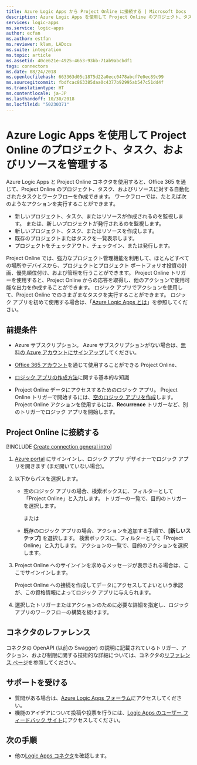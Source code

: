 ```yaml
---
title: Azure Logic Apps から Project Online に接続する | Microsoft Docs
description: Azure Logic Apps を使用して Project Online のプロジェクト、タスク、およびリソースを監視、作成、および管理するワークフローを自動化する
services: logic-apps
ms.service: logic-apps
author: ecfan
ms.author: estfan
ms.reviewer: klam, LADocs
ms.suite: integration
ms.topic: article
ms.assetid: 40ce621e-4925-4653-93bb-71ab9abcbdf1
tags: connectors
ms.date: 08/24/2018
ms.openlocfilehash: 663363d05c1875d22a0ecc0478abcf7e0ec89c99
ms.sourcegitcommit: fbdfcac863385daa0c4377b92995ab547c51dd4f
ms.translationtype: HT
ms.contentlocale: ja-JP
ms.lasthandoff: 10/30/2018
ms.locfileid: "50230371"
---
```

# <a name="manage-project-online-projects-tasks-and-resources-by-using-azure-logic-apps"></a>Azure Logic Apps を使用して Project Online のプロジェクト、タスク、およびリソースを管理する

Azure Logic Apps と Project Online コネクタを使用すると、Office 365 を通じて、Project Online のプロジェクト、タスク、およびリソースに対する自動化されたタスクとワークフローを作成できます。 ワークフローでは、たとえば次のようなアクションを実行することができます。

* 新しいプロジェクト、タスク、またはリソースが作成されるのを監視します。 または、新しいプロジェクトが発行されるのを監視します。
* 新しいプロジェクト、タスク、またはリソースを作成します。
* 既存のプロジェクトまたはタスクを一覧表示します。
* プロジェクトをチェックアウト、チェックイン、または発行します。

Project Online では、強力なプロジェクト管理機能を利用して、ほとんどすべての場所やデバイスから、プロジェクトとプロジェクト ポートフォリオ投資の計画、優先順位付け、および管理を行うことができます。 Project Online トリガーを使用すると、Project Online からの応答を取得し、他のアクションで使用可能な出力を作成することができます。 ロジック アプリでアクションを使用して、Project Online でのさまざまなタスクを実行することができます。 ロジック アプリを初めて使用する場合は、「[Azure Logic Apps とは](../logic-apps/logic-apps-overview.md)」を参照してください。

## <a name="prerequisites"></a>前提条件

* Azure サブスクリプション。 Azure サブスクリプションがない場合は、<a href="https://azure.microsoft.com/free/" target="_blank">無料の Azure アカウントにサインアップ</a>してください。 

* [Office 365 アカウント](https://www.office.com/)を通じて使用することができる Project Online、 

* [ロジック アプリの作成方法](../logic-apps/quickstart-create-first-logic-app-workflow.md)に関する基本的な知識

* Project Online データにアクセスするためのロジック アプリ。 Project Online トリガーで開始するには、[空のロジック アプリを作成](../logic-apps/quickstart-create-first-logic-app-workflow.md)します。 Project Online アクションを使用するには、**Recurrence** トリガーなど、別のトリガーでロジック アプリを開始します。

## <a name="connect-to-project-online"></a>Project Online に接続する

[!INCLUDE [Create connection general intro](../../includes/connectors-create-connection-general-intro.md)]

1. [Azure portal](https://portal.azure.com) にサインインし、ロジック アプリ デザイナーでロジック アプリを開きます (まだ開いていない場合)。

1. 以下からパスを選択します。 

   * 空のロジック アプリの場合、検索ボックスに、フィルターとして「Project Online」と入力します。 
   トリガーの一覧で、目的のトリガーを選択します。 

     または

   * 既存のロジック アプリの場合、アクションを追加する手順で、**[新しいステップ]** を選択します。 検索ボックスに、フィルターとして「Project Online」と入力します。 アクションの一覧で、目的のアクションを選択します。

1. Project Online へのサインインを求めるメッセージが表示される場合は、ここでサインインします。

   Project Online への接続を作成してデータにアクセスしてよいという承認が、この資格情報によってロジック アプリに与えられます。

1. 選択したトリガーまたはアクションのために必要な詳細を指定し、ロジック アプリのワークフローの構築を続けます。

## <a name="connector-reference"></a>コネクタのレファレンス

コネクタの OpenAPI (以前の Swagger) の説明に記載されているトリガー、アクション、および制限に関する技術的な詳細については、コネクタの[リファレンス ページ](/connectors/projectonline/)を参照してください。

## <a name="get-support"></a>サポートを受ける

* 質問がある場合は、[Azure Logic Apps フォーラム](https://social.msdn.microsoft.com/Forums/en-US/home?forum=azurelogicapps)にアクセスしてください。
* 機能のアイデアについて投稿や投票を行うには、[Logic Apps のユーザー フィードバック サイト](https://aka.ms/logicapps-wish)にアクセスしてください。

## <a name="next-steps"></a>次の手順

* 他の[Logic Apps コネクタ](../connectors/apis-list.md)を確認します。